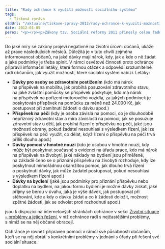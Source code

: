 ```yaml
---
title: "Rady ochránce k využití možností sociálního systému"
tags:
  - Tisková zpráva
oldUrl: "/aktualne/tiskove-zpravy-2012/rady-ochrance-k-vyuziti-moznosti-socialniho-systemu"
date: 2012-01-05
perex: "<p></p><p>Zákony tzv. Sociální reformy 2011 přinesly celou řadu změn, z nichž některé mohou podle ochránce významně zasáhnout určité skupiny občanů, zejména osoby se zdravotním postižením, seniory a rodiny s nezaopatřenými dětmi a nízkými příjmy. </p>"
---
```


<!-- imported from the old website -->

<p>Do jaké míry se zákony projeví negativně na životní úrovni občanů, ukáže až praxe následujících měsíců. Důležitá je v tuto chvíli zejména informovanost občanů, na jaké dávky mají nárok, kdy, jak a kde o ně žádat a jaké podmínky je třeba splnit. V rámci osvětové činnosti proto ochránce připravil informační letáky, které formou otázek a odpovědí srozumitelně radí občanům, jak využít možností, které sociální systém nabízí. Letáky:</p><ul><li><strong>Dávky pro osoby se zdravotním postižením</strong> (kdo má nárok na příspěvek na mobilitu, jak probíhá posuzování zdravotního stavu, na jaké zvláštní pomůcky se příspěvek poskytuje, kdo má nárok na příspěvek na pořízení motorového vozidla, za jakých podmínek je poskytován příspěvek na pomůcku za méně než 24.000 Kč, jak postupovat při zamítnutí žádosti o dávku apod.)</li><li><strong>Příspěvek na péči</strong> (kdy je osoba závislá na pomoci, co je dlouhodobě nepříznivý zdravotní stav a míra závislosti na pomoci, jak se posuzuje zdravotní stav u dětí, jak probíhá řízení o příspěvku na péči, jaké jsou možnosti obrany, pokud žadatel nesouhlasí s výsledkem řízení, jak lze příspěvek na péči využít, co dělat, když řízení o příspěvku na péči trvá příliš dlouho apod.)</li><li><strong>Dávky pomoci v hmotné nouzi</strong> (kdo je osobou v hmotné nouzi, kdy může být poskytnut současně s evidencí na úřadu práce, kdo má nárok na příspěvek na živobytí, jaké náklady na bydlení jsou přiměřené, na základě čeho se o přiznání příspěvku na živobytí rozhoduje, kdy lze poskytnout mimořádnou okamžitou pomoc, jak dlouho trvá řízení o poskytnutí dávky, jak může žadatel postupovat, pokud nesouhlasí s výsledkem řízení apod.)</li><li><strong>Dávky na bydlení</strong> (jaké jsou podmínky pro přiznání příspěvku nebo doplatku na bydlení, na jakou formu bydlení je možné dávky získat, jaké příjmy se berou v úvahu, jaká je výše dávek, jak postupovat při stěhování, kde a kdy o dávku žádat a co k žádosti doložit, možnost zpětné žádosti, jak se odvolat proti rozhodnutí apod.)</li></ul><p>jsou k dispozici na internetových stránkách ochránce v sekci <a href="https://www.ochrance.cz/stiznosti-na-urady/chcete-si-stezovat/zivotni-situace/">Životní situace – problémy a jejich řešení</a>, v níž ochránce radí s nejčastějšími problémy, s nimiž se na něj občané obracejí. </p><p>Ochránce je rovněž připraven pomoci v rámci své působnosti občanům, kteří se na něj obrátí s konkrétními problémy v jednání s úřady při řešení své sociální situace.</p>
